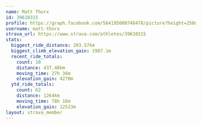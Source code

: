 ```yaml
---
name: Matt Thorx
id: 39610315
profile: https://graph.facebook.com/564195000748478/picture?height=256&width=256
username: matt-thorx
strava_url: https://www.strava.com/athletes/39610315
stats:
  biggest_ride_distance: 203.57km
  biggest_climb_elevation_gain: 1987.1m
  recent_ride_totals:
    count: 10
    distance: 437.48km
    moving_time: 27h 36m
    elevation_gain: 4270m
  ytd_ride_totals:
    count: 62
    distance: 1264km
    moving_time: 78h 16m
    elevation_gain: 12523m
layout: strava_member
--- 
```

